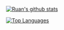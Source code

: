 <!-- ### Hi there 👋 -->

[![Ruan's github stats](https://github-readme-stats.vercel.app/api?username=ruanchaves&count_private=true&show_icons=true&theme=highcontrast)](https://github.com/anuraghazra/github-readme-stats)

[![Top Languages](https://github-readme-stats.vercel.app/api/top-langs/?username=ruanchaves&hide=Jupyter+Notebook)](https://github.com/anuraghazra/github-readme-stats)



<!--
**ruanchaves/ruanchaves** is a ✨ _special_ ✨ repository because its `README.md` (this file) appears on your GitHub profile.

Here are some ideas to get you started:

- 🔭 I’m currently working on ...
- 🌱 I’m currently learning ...
- 👯 I’m looking to collaborate on ...
- 🤔 I’m looking for help with ...
- 💬 Ask me about ...
- 📫 How to reach me: ...
- 😄 Pronouns: ...
- ⚡ Fun fact: ...
-->
